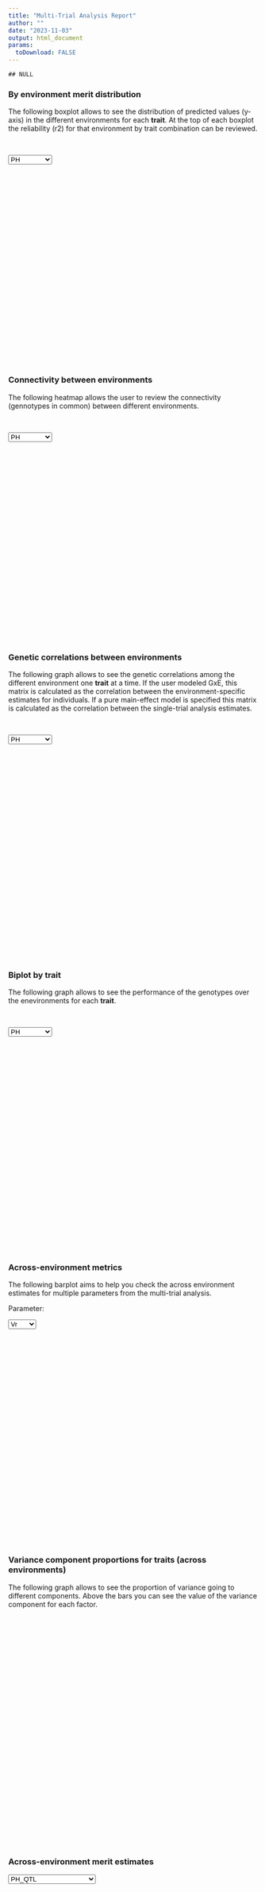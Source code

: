 ```yaml
---
title: "Multi-Trial Analysis Report"
author: ""
date: "2023-11-03"
output: html_document
params:
  toDownload: FALSE
---
```









```
## NULL
```

### By environment merit distribution

The following boxplot allows to see the distribution of predicted values (y-axis) in the different environments for each **trait**. At the top of each boxplot the reliability (r2) for that environment by trait combination can be reviewed.

<p>&nbsp;</p>

<!--html_preserve--><div class="form-group shiny-input-container">
<label class="control-label" id="reportBuilder_1-traitMta-label" for="reportBuilder_1-traitMta"></label>
<div>
<select id="reportBuilder_1-traitMta" class="shiny-input-select"><option value="PH" selected>PH</option>
<option value="DTF">DTF</option>
<option value="GYKGPHA">GYKGPHA</option>
<option value="Zn">Zn</option></select>
<script type="application/json" data-for="reportBuilder_1-traitMta" data-nonempty="">{"plugins":["selectize-plugin-a11y"]}</script>
</div>
</div><!--/html_preserve-->

<!--html_preserve--><div class="shiny-plot-output html-fill-item" id="reportBuilder_1-out8258ac6e1e018d8c" style="width:100%;height:400px;"></div><!--/html_preserve-->

### Connectivity between environments

The following heatmap allows the user to review the connectivity (gennotypes in common) between different environments.

<p>&nbsp;</p>

<!--html_preserve--><div class="form-group shiny-input-container">
<label class="control-label" id="reportBuilder_1-traitMtaConnect-label" for="reportBuilder_1-traitMtaConnect"></label>
<div>
<select id="reportBuilder_1-traitMtaConnect" class="shiny-input-select"><option value="PH" selected>PH</option>
<option value="DTF">DTF</option>
<option value="GYKGPHA">GYKGPHA</option>
<option value="Zn">Zn</option></select>
<script type="application/json" data-for="reportBuilder_1-traitMtaConnect" data-nonempty="">{"plugins":["selectize-plugin-a11y"]}</script>
</div>
</div><!--/html_preserve-->

<!--html_preserve--><div class="plotly html-widget html-widget-output shiny-report-size shiny-report-theme html-fill-item" id="reportBuilder_1-out816e8c3a60726cba" style="width:100%;height:400px;"></div><!--/html_preserve-->

### Genetic correlations between environments

The following graph allows to see the genetic correlations among the different environment one **trait** at a time. If the user modeled GxE, this matrix is calculated as the correlation between the environment-specific estimates for individuals. If a pure main-effect model is specified this matrix is calculated as the correlation between the single-trial analysis estimates.

<p>&nbsp;</p>

<!--html_preserve--><div class="form-group shiny-input-container">
<label class="control-label" id="reportBuilder_1-traitPredictionsCorrelation-label" for="reportBuilder_1-traitPredictionsCorrelation"></label>
<div>
<select id="reportBuilder_1-traitPredictionsCorrelation" class="shiny-input-select"><option value="PH" selected>PH</option>
<option value="DTF">DTF</option>
<option value="GYKGPHA">GYKGPHA</option>
<option value="Zn">Zn</option></select>
<script type="application/json" data-for="reportBuilder_1-traitPredictionsCorrelation" data-nonempty="">{"plugins":["selectize-plugin-a11y"]}</script>
</div>
</div><!--/html_preserve-->


<!--html_preserve--><div class="plotly html-widget html-widget-output shiny-report-size shiny-report-theme html-fill-item" id="reportBuilder_1-out0ad4896008a602c0" style="width:100%;height:400px;"></div><!--/html_preserve-->

<p>&nbsp;</p>

### Biplot by trait

The following graph allows to see the performance of the genotypes over the enevironments for each **trait**.

<p>&nbsp;</p>

<!--html_preserve--><div class="form-group shiny-input-container">
<label class="control-label" id="reportBuilder_1-traitBiplot-label" for="reportBuilder_1-traitBiplot"></label>
<div>
<select id="reportBuilder_1-traitBiplot" class="shiny-input-select"><option value="PH" selected>PH</option>
<option value="DTF">DTF</option>
<option value="GYKGPHA">GYKGPHA</option>
<option value="Zn">Zn</option></select>
<script type="application/json" data-for="reportBuilder_1-traitBiplot" data-nonempty="">{"plugins":["selectize-plugin-a11y"]}</script>
</div>
</div><!--/html_preserve-->

<!--html_preserve--><div class="plotly html-widget html-widget-output shiny-report-size shiny-report-theme html-fill-item" id="reportBuilder_1-out6a324dc2e10d2cb6" style="width:100%;height:400px;"></div><!--/html_preserve-->


<p>&nbsp;</p>

### Across-environment metrics

The following barplot aims to help you check the across environment estimates for multiple parameters from the multi-trial analysis.

<!--html_preserve--><div class="form-group shiny-input-container">
<label class="control-label" id="reportBuilder_1-parameterMetrics2-label" for="reportBuilder_1-parameterMetrics2">Parameter:</label>
<div>
<select id="reportBuilder_1-parameterMetrics2" class="shiny-input-select"><option value="mean" selected>mean</option>
<option value="r2" selected>r2</option>
<option value="Vg" selected>Vg</option>
<option value="Vr" selected>Vr</option></select>
<script type="application/json" data-for="reportBuilder_1-parameterMetrics2" data-nonempty="">{"plugins":["selectize-plugin-a11y"]}</script>
</div>
</div><!--/html_preserve-->

<!--html_preserve--><div class="shiny-plot-output html-fill-item" id="reportBuilder_1-out926825006b5e59d5" style="width:100%;height:400px;"></div><!--/html_preserve-->

<p>&nbsp;</p>


### Variance component proportions for traits (across environments)

The following graph allows to see the proportion of variance going to different components. Above the bars you can see the value of the variance component for each factor.

<p>&nbsp;</p>


<!--html_preserve--><div class="shiny-plot-output html-fill-item" id="reportBuilder_1-out9581c3f41058946e" style="width:100%;height:400px;"></div><!--/html_preserve-->

<p>&nbsp;</p>

### Across-environment merit estimates

<!--html_preserve--><div class="form-group shiny-input-container">
<label class="control-label" id="reportBuilder_1-traitMta2-label" for="reportBuilder_1-traitMta2"></label>
<div>
<select id="reportBuilder_1-traitMta2" class="shiny-input-select"><option value="PH_QTL" selected>PH_QTL</option>
<option value="PH_QTLenvIndex">PH_QTLenvIndex</option>
<option value="DTF_QTL">DTF_QTL</option>
<option value="DTF_QTLenvIndex">DTF_QTLenvIndex</option>
<option value="GYKGPHA_QTL">GYKGPHA_QTL</option>
<option value="GYKGPHA_QTLenvIndex">GYKGPHA_QTLenvIndex</option>
<option value="Zn_QTL">Zn_QTL</option></select>
<script type="application/json" data-for="reportBuilder_1-traitMta2" data-nonempty="">{"plugins":["selectize-plugin-a11y"]}</script>
</div>
</div><!--/html_preserve-->

<!--html_preserve--><div class="shiny-plot-output html-fill-item" id="reportBuilder_1-out8e9201f0df8b1cd0" style="width:100%;height:400px;"></div><!--/html_preserve-->


<p>&nbsp;</p>



### Trait by trait-sensitivity plots

The following plots allow the user to select individual not only based on the scale of the trait but also by the sensitivity of the germplasm to the environmental covariates. These plots are only constructed if the MET model included the GxE in the modeling.


<!--html_preserve--><div class="form-group shiny-input-container">
<label class="control-label" id="reportBuilder_1-traitMta3-label" for="reportBuilder_1-traitMta3"></label>
<div>
<select id="reportBuilder_1-traitMta3" class="shiny-input-select"><option value="PH" selected>PH</option>
<option value="DTF">DTF</option>
<option value="GYKGPHA">GYKGPHA</option>
<option value="Zn">Zn</option></select>
<script type="application/json" data-for="reportBuilder_1-traitMta3" data-nonempty="">{"plugins":["selectize-plugin-a11y"]}</script>
</div>
</div><!--/html_preserve-->

<!--html_preserve--><div class="shiny-plot-output html-fill-item" id="reportBuilder_1-outdcfe1b94070789b0" style="width:100%;height:400px;"></div><!--/html_preserve-->


<p>&nbsp;</p>

### Genetic correlations between traits

The following graph allows to see the genetic correlations among traits using across environment estimates.

<p>&nbsp;</p>

<!--html_preserve--><div class="shiny-plot-output html-fill-item" id="reportBuilder_1-out96dbf8c4fec80e84" style="width:100%;height:400px;"></div><!--/html_preserve-->

<p>&nbsp;</p>

### Predictions 

The following table allows to check the trait predictions in wide format together with the QTL profile in case those are available.

<p>&nbsp;</p>

<!--html_preserve--><div class="datatables html-widget html-widget-output shiny-report-size html-fill-item" id="reportBuilder_1-out580878a59a0cb46f" style="width:100%;height:auto;"></div><!--/html_preserve-->


### References of methods used

Finlay, K. W., & Wilkinson, G. N. (1963). The analysis of adaptation in a plant-breeding programme. Australian journal of agricultural research, 14(6), 742-754.

Henderson Jr, C. R. (1982). Analysis of covariance in the mixed model: higher-level, nonhomogeneous, and random regressions. Biometrics, 623-640.

Odegard, J., Indahl, U., Stranden, I., & Meuwissen, T. H. (2018). Large-scale genomic prediction using singular value decomposition of the genotype matrix. Genetics Selection Evolution, 50(1), 1-12.

R Core Team (2021). R: A language and environment for statistical computing. R Foundation for Statistical Computing, Vienna, Austria. URL https://www.R-project.org/.

Boer M, van Rossum B (2022). LMMsolver: Linear Mixed Model Solver. R package version 1.0.4.9000.

Covarrubias-Pazaran G. 2016. Genome assisted prediction of quantitative traits using the R package sommer. PLoS ONE 11(6):1-15.

<p>&nbsp;</p>


